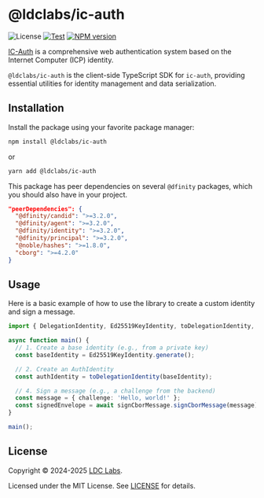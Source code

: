 # @ldclabs/ic-auth
![License](https://img.shields.io/npm/l/@ldclabs/ic-auth)
[![Test](https://github.com/ldclabs/ic-auth/actions/workflows/test.yml/badge.svg)](https://github.com/ldclabs/ic-auth/actions/workflows/test.yml)
[![NPM version](http://img.shields.io/npm/v/@ldclabs/ic-auth.svg)](https://www.npmjs.com/package/@ldclabs/ic-auth)

[IC-Auth](https://github.com/ldclabs/ic-auth) is a comprehensive web authentication system based on the Internet Computer (ICP) identity.

`@ldclabs/ic-auth` is the client-side TypeScript SDK for `ic-auth`, providing essential utilities for identity management and data serialization.

## Installation

Install the package using your favorite package manager:

```bash
npm install @ldclabs/ic-auth
```

or

```bash
yarn add @ldclabs/ic-auth
```

This package has peer dependencies on several `@dfinity` packages, which you should also have in your project.

```json
"peerDependencies": {
  "@dfinity/candid": ">=3.2.0",
  "@dfinity/agent": ">=3.2.0",
  "@dfinity/identity": ">=3.2.0",
  "@dfinity/principal": ">=3.2.0",
  "@noble/hashes": ">=1.8.0",
  "cborg": ">=4.2.0"
}
```

## Usage

Here is a basic example of how to use the library to create a custom identity and sign a message.

```typescript
import { DelegationIdentity, Ed25519KeyIdentity, toDelegationIdentity, signCborMessage } from '@ldclabs/ic-auth';

async function main() {
  // 1. Create a base identity (e.g., from a private key)
  const baseIdentity = Ed25519KeyIdentity.generate();

  // 2. Create an AuthIdentity
  const authIdentity = toDelegationIdentity(baseIdentity);

  // 4. Sign a message (e.g., a challenge from the backend)
  const message = { challenge: 'Hello, world!' };
  const signedEnvelope = await signCborMessage.signCborMessage(message);
}

main();
```

## License

Copyright © 2024-2025 [LDC Labs](https://github.com/ldclabs).

Licensed under the MIT License. See [LICENSE](../../LICENSE-MIT) for details.
